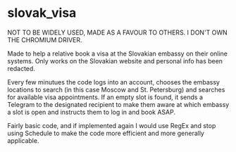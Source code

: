 # slovak_visa
NOT TO BE WIDELY USED, MADE AS A FAVOUR TO OTHERS. I DON'T OWN THE CHROMIUM DRIVER.

Made to help a relative book a visa at the Slovakian embassy on their online systems. Only works on the Slovakian website and personal info has been redacted.

Every few minutues the code logs into an account, chooses the embassy locations to search (in this case Moscow and St. Petersburg) and searches for available visa appointments. If an empty slot is found, it sends a Telegram to the designated recipient to make them aware at which embassy a slot is open and instructs them to log in and book ASAP.

Fairly basic code, and if implemented again I would use RegEx and stop using Schedule to make the code more efficient and more generally applicable.
